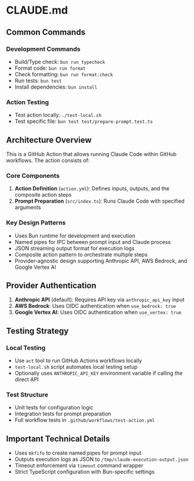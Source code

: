 # CLAUDE.md

## Common Commands

### Development Commands

- Build/Type check: `bun run typecheck`
- Format code: `bun run format`
- Check formatting: `bun run format:check`
- Run tests: `bun test`
- Install dependencies: `bun install`

### Action Testing

- Test action locally: `./test-local.sh`
- Test specific file: `bun test test/prepare-prompt.test.ts`

## Architecture Overview

This is a GitHub Action that allows running Claude Code within GitHub workflows. The action consists of:

### Core Components

1. **Action Definition** (`action.yml`): Defines inputs, outputs, and the composite action steps
2. **Prompt Preparation** (`src/index.ts`): Runs Claude Code with specified arguments

### Key Design Patterns

- Uses Bun runtime for development and execution
- Named pipes for IPC between prompt input and Claude process
- JSON streaming output format for execution logs
- Composite action pattern to orchestrate multiple steps
- Provider-agnostic design supporting Anthropic API, AWS Bedrock, and Google Vertex AI

## Provider Authentication

1. **Anthropic API** (default): Requires API key via `anthropic_api_key` input
2. **AWS Bedrock**: Uses OIDC authentication when `use_bedrock: true`
3. **Google Vertex AI**: Uses OIDC authentication when `use_vertex: true`

## Testing Strategy

### Local Testing

- Use `act` tool to run GitHub Actions workflows locally
- `test-local.sh` script automates local testing setup
- Optionally uses `ANTHROPIC_API_KEY` environment variable if calling the direct API

### Test Structure

- Unit tests for configuration logic
- Integration tests for prompt preparation
- Full workflow tests in `.github/workflows/test-action.yml`

## Important Technical Details

- Uses `mkfifo` to create named pipes for prompt input
- Outputs execution logs as JSON to `/tmp/claude-execution-output.json`
- Timeout enforcement via `timeout` command wrapper
- Strict TypeScript configuration with Bun-specific settings

